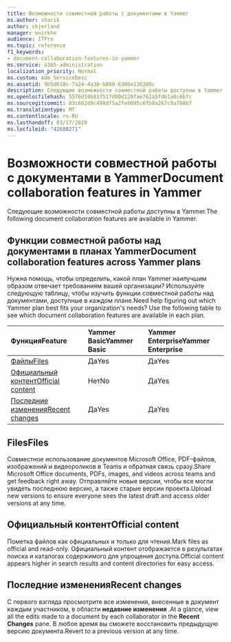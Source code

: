```yaml
---
title: Возможности совместной работы с документами в Yammer
ms.author: sharik
author: skjerland
manager: mnirkhe
audience: ITPro
ms.topic: reference
f1_keywords:
- document-collaboration-features-in-yammer
ms.service: o365-administration
localization_priority: Normal
ms.custom: Adm_ServiceDesc
ms.assetid: 9b5d618c-7a24-4a30-b880-6306e130209c
description: Следующие возможности совместной работы доступны в Yammer.
ms.openlocfilehash: 5576d34b81f517d00d120fae761a5fdb1a0c6b7c
ms.sourcegitcommit: 83c602d9c498df5a2fe0095c6fb0a267c8a708b7
ms.translationtype: MT
ms.contentlocale: ru-RU
ms.lasthandoff: 03/17/2020
ms.locfileid: "42688271"
---
```

# <a name="document-collaboration-features-in-yammer"></a><span data-ttu-id="69747-103">Возможности совместной работы с документами в Yammer</span><span class="sxs-lookup"><span data-stu-id="69747-103">Document collaboration features in Yammer</span></span>

<span data-ttu-id="69747-104">Следующие возможности совместной работы доступны в Yammer.</span><span class="sxs-lookup"><span data-stu-id="69747-104">The following document collaboration features are available in Yammer.</span></span>
  
## <a name="document-collaboration-features-across-yammer-plans"></a><span data-ttu-id="69747-105">Функции совместной работы над документами в планах Yammer</span><span class="sxs-lookup"><span data-stu-id="69747-105">Document collaboration features across Yammer plans</span></span>

<span data-ttu-id="69747-p101">Нужна помощь, чтобы определить, какой план Yammer наилучшим образом отвечает требованиям вашей организации? Используйте следующую таблицу, чтобы изучить функции совместной работы над документами, доступные в каждом плане.</span><span class="sxs-lookup"><span data-stu-id="69747-p101">Need help figuring out which Yammer plan best fits your organization's needs? Use the following table to see which document collaboration features are available in each plan.</span></span>
  
|<span data-ttu-id="69747-108">**Функция**</span><span class="sxs-lookup"><span data-stu-id="69747-108">**Feature**</span></span>|<span data-ttu-id="69747-109">**Yammer Basic**</span><span class="sxs-lookup"><span data-stu-id="69747-109">**Yammer Basic**</span></span>|<span data-ttu-id="69747-110">**Yammer Enterprise**</span><span class="sxs-lookup"><span data-stu-id="69747-110">**Yammer Enterprise**</span></span>|
|:-----|:-----|:-----|
|[<span data-ttu-id="69747-111">Файлы</span><span class="sxs-lookup"><span data-stu-id="69747-111">Files</span></span>](document-collaboration-features-in-yammer.md#files) <br/> |<span data-ttu-id="69747-112">Да</span><span class="sxs-lookup"><span data-stu-id="69747-112">Yes</span></span>  <br/> |<span data-ttu-id="69747-113">Да</span><span class="sxs-lookup"><span data-stu-id="69747-113">Yes</span></span>  <br/> |
|[<span data-ttu-id="69747-114">Официальный контент</span><span class="sxs-lookup"><span data-stu-id="69747-114">Official content</span></span>](document-collaboration-features-in-yammer.md#official-content) <br/> |<span data-ttu-id="69747-115">Нет</span><span class="sxs-lookup"><span data-stu-id="69747-115">No</span></span>  <br/> |<span data-ttu-id="69747-116">Да</span><span class="sxs-lookup"><span data-stu-id="69747-116">Yes</span></span>  <br/> |
|[<span data-ttu-id="69747-117">Последние изменения</span><span class="sxs-lookup"><span data-stu-id="69747-117">Recent changes</span></span>](document-collaboration-features-in-yammer.md#recent-changes) <br/> |<span data-ttu-id="69747-118">Да</span><span class="sxs-lookup"><span data-stu-id="69747-118">Yes</span></span>  <br/> |<span data-ttu-id="69747-119">Да</span><span class="sxs-lookup"><span data-stu-id="69747-119">Yes</span></span>  <br/> |

## <a name="files"></a><span data-ttu-id="69747-120">Files</span><span class="sxs-lookup"><span data-stu-id="69747-120">Files</span></span>

<span data-ttu-id="69747-121">Совместное использование документов Microsoft Office, PDF-файлов, изображений и видеороликов в Teams и обратная связь сразу.</span><span class="sxs-lookup"><span data-stu-id="69747-121">Share Microsoft Office documents, PDFs, images, and videos across teams and get feedback right away.</span></span> <span data-ttu-id="69747-122">Отправляйте новые версии, чтобы все могли увидеть последнюю версию, а также старые версии проекта.</span><span class="sxs-lookup"><span data-stu-id="69747-122">Upload new versions to ensure everyone sees the latest draft and access older versions at any time.</span></span>
  
## <a name="official-content"></a><span data-ttu-id="69747-123">Официальный контент</span><span class="sxs-lookup"><span data-stu-id="69747-123">Official content</span></span>

<span data-ttu-id="69747-124">Пометка файлов как официальных и только для чтения.</span><span class="sxs-lookup"><span data-stu-id="69747-124">Mark files as official and read-only.</span></span> <span data-ttu-id="69747-125">Официальный контент отображается в результатах поиска и каталогах содержимого для упрощения доступа.</span><span class="sxs-lookup"><span data-stu-id="69747-125">Official content appears higher in search results and content directories for easy access.</span></span>

## <a name="recent-changes"></a><span data-ttu-id="69747-126">Последние изменения</span><span class="sxs-lookup"><span data-stu-id="69747-126">Recent changes</span></span>

<span data-ttu-id="69747-127">С первого взгляда просмотрите все изменения, внесенные в документ каждым участником, в области **недавние изменения** .</span><span class="sxs-lookup"><span data-stu-id="69747-127">At a glance, view all the edits made to a document by each collaborator in the **Recent Changes** pane.</span></span> <span data-ttu-id="69747-128">В любое время вы сможете восстановить предыдущую версию документа.</span><span class="sxs-lookup"><span data-stu-id="69747-128">Revert to a previous version at any time.</span></span>
  